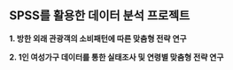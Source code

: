 ## SPSS를 활용한 데이터 분석 프로젝트

__1. 방한 외래 관광객의 소비패턴에 따른 맞춤형 전략 연구__  
  
__2. 1인 여성가구 데이터를 통한 실태조사 및 연령별 맞춤형 전략 연구__
